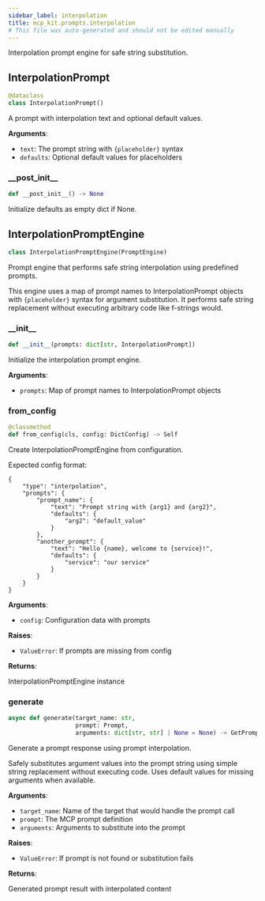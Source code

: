 ```yaml
---
sidebar_label: interpolation
title: mcp_kit.prompts.interpolation
# This file was auto-generated and should not be edited manually
---
```


Interpolation prompt engine for safe string substitution.

## InterpolationPrompt

```python
@dataclass
class InterpolationPrompt()
```

A prompt with interpolation text and optional default values.

**Arguments**:

- `text`: The prompt string with `{placeholder}` syntax
- `defaults`: Optional default values for placeholders

### \_\_post\_init\_\_

```python
def __post_init__() -> None
```

Initialize defaults as empty dict if None.

## InterpolationPromptEngine

```python
class InterpolationPromptEngine(PromptEngine)
```

Prompt engine that performs safe string interpolation using predefined prompts.

This engine uses a map of prompt names to InterpolationPrompt objects with `{placeholder}`
syntax for argument substitution. It performs safe string replacement without
executing arbitrary code like f-strings would.

### \_\_init\_\_

```python
def __init__(prompts: dict[str, InterpolationPrompt])
```

Initialize the interpolation prompt engine.

**Arguments**:

- `prompts`: Map of prompt names to InterpolationPrompt objects

### from\_config

```python
@classmethod
def from_config(cls, config: DictConfig) -> Self
```

Create InterpolationPromptEngine from configuration.

Expected config format:
```
{
    "type": "interpolation",
    "prompts": {
        "prompt_name": {
            "text": "Prompt string with {arg1} and {arg2}",
            "defaults": {
                "arg2": "default_value"
            }
        },
        "another_prompt": {
            "text": "Hello {name}, welcome to {service}!",
            "defaults": {
                "service": "our service"
            }
        }
    }
}
```

**Arguments**:

- `config`: Configuration data with prompts

**Raises**:

- `ValueError`: If prompts are missing from config

**Returns**:

InterpolationPromptEngine instance

### generate

```python
async def generate(target_name: str,
                   prompt: Prompt,
                   arguments: dict[str, str] | None = None) -> GetPromptResult
```

Generate a prompt response using prompt interpolation.

Safely substitutes argument values into the prompt string using
simple string replacement without executing code. Uses default values
for missing arguments when available.

**Arguments**:

- `target_name`: Name of the target that would handle the prompt call
- `prompt`: The MCP prompt definition
- `arguments`: Arguments to substitute into the prompt

**Raises**:

- `ValueError`: If prompt is not found or substitution fails

**Returns**:

Generated prompt result with interpolated content

